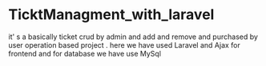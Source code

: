 # TicktManagment_with_laravel
it' s a basically ticket crud by admin and add and remove and purchased by user operation based project . here we have used Laravel and Ajax  for frontend and for database we have use MySql 
